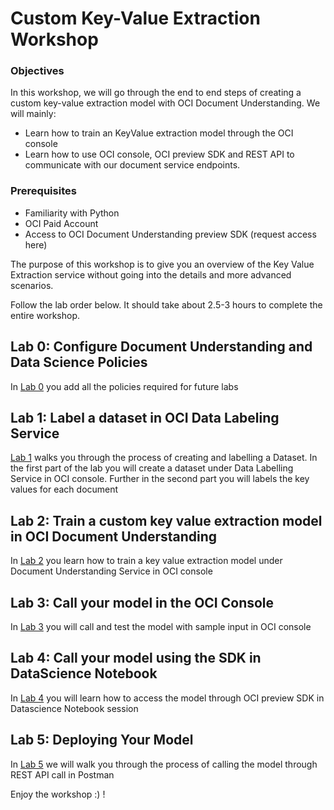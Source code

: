 # Custom Key-Value Extraction Workshop

### Objectives

In this workshop, we will go through the end to end steps of creating a custom key-value extraction model with OCI Document Understanding. We will mainly:

* Learn how to train an KeyValue extraction model through the OCI console
* Learn how to use OCI console, OCI preview SDK and REST API to communicate with our document service endpoints.


### Prerequisites

* Familiarity with Python
* OCI Paid Account
* Access to OCI Document Understanding preview SDK (request access here)

The purpose of this workshop is to give you an overview of the Key Value Extraction service without going into the details and more advanced scenarios.

Follow the lab order below. It should take about 2.5-3 hours to complete the entire workshop. 

## Lab 0: Configure Document Understanding and Data Science Policies

In [Lab 0](./lab-00-policies.md) you add all the policies required for future labs

## Lab 1: Label a dataset in OCI Data Labeling Service 

[Lab 1](./lab-01-dataset_creation.md) walks you through the process of creating and labelling a Dataset. In the first part of the lab you will create a dataset under Data Labelling Service in OCI console. Further in the second part you will labels the key values for each document

## Lab 2: Train a custom key value extraction model in OCI Document Understanding

In [Lab 2](./lab-02-model_training.md) you learn how to train a key value extraction model under Document Understanding Service in OCI console

## Lab 3: Call your model in the OCI Console

In [Lab 3](./lab-03-console.md) you will call and test the model with sample input in OCI console

## Lab 4: Call your model using the SDK in DataScience Notebook

In [Lab 4](./lab-04-notebook_sdk.md) you will learn how to access the model through OCI preview SDK in Datascience Notebook session 

## Lab 5: Deploying Your Model 

In [Lab 5](./lab-05-postman.md) we will walk you through the process of calling the model through REST API call in Postman

Enjoy the workshop :) ! 

